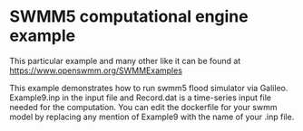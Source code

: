 # SWMM5 computational engine example
This particular example and many other like it can be found at 
https://www.openswmm.org/SWMMExamples

This example demonstrates how to run swmm5 flood simulator via Galileo. 
Example9.inp in the input file and Record.dat is a time-series input file
needed for the computation. You can edit the dockerfile for your swmm model 
by replacing any mention of Example9 with the name of your .inp file. 